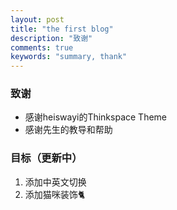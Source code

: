 ```yaml
---
layout: post
title: "the first blog"
description: "致谢"
comments: true
keywords: "summary, thank"
---
```




### 致谢

- 感谢heiswayi的Thinkspace Theme
- 感谢先生的教导和帮助



### 目标（更新中）

1. 添加中英文切换
2. 添加猫咪装饰🐈





